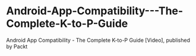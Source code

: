 # Android-App-Compatibility---The-Complete-K-to-P-Guide
Android App Compatibility - The Complete K-to-P Guide [Video], published by Packt
